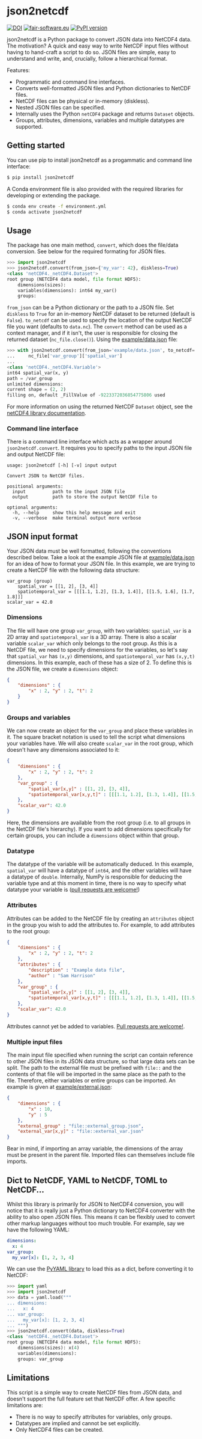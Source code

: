 # json2netcdf

[![DOI](https://zenodo.org/badge/DOI/10.5281/zenodo.4286216.svg)](https://doi.org/10.5281/zenodo.4286216)
[![fair-software.eu](https://img.shields.io/badge/fair--software.eu-%E2%97%8F%20%20%E2%97%8F%20%20%E2%97%8B%20%20%E2%97%8F%20%20%E2%97%8B-orange)](https://fair-software.eu)
[![PyPI version](https://badge.fury.io/py/json2netcdf.svg)](https://badge.fury.io/py/json2netcdf)

json2netcdf is a Python package to convert JSON data into NetCDF4 data. The motivation? A quick and easy way to write NetCDF input files without having to hand-craft a script to do so. JSON files are simple, easy to understand and write, and, crucially, follow a hierarchical format.

Features:
- Programmatic and command line interfaces.
- Converts well-formatted JSON files and Python dictionaries to NetCDF files.
- NetCDF files can be physical or in-memory (diskless).
- Nested JSON files can be specified.
- Internally uses the Python `netCDF4` package and returns `Dataset` objects.
- Groups, attributes, dimensions, variables and multiple datatypes are supported.

## Getting started

You can use pip to install json2netcdf as a progammatic and command line interface:

```bash
$ pip install json2netcdf
```

A Conda environment file is also provided with the required libraries for developing or extending the package.

```bash
$ conda env create -f environment.yml
$ conda activate json2netcdf
```

## Usage

The package has one main method, `convert`, which does the file/data conversion. See below for the required formating for JSON files.

```python
>>> import json2netcdf
>>> json2netcdf.convert(from_json={'my_var': 42}, diskless=True)
<class 'netCDF4._netCDF4.Dataset'>
root group (NETCDF4 data model, file format HDF5):
    dimensions(sizes):
    variables(dimensions): int64 my_var()
    groups:
```

`from_json` can be a Python dictionary or the path to a JSON file. Set `diskless` to `True` for an in-memory NetCDF dataset to be returned (default is `False`). `to_netcdf` can be used to specify the location of the output NetCDF file you want (defaults to `data.nc`). The `convert` method can be used as a context manager, and if it isn't, the user is responsible for closing the returned dataset (`nc_file.close()`). Using the [example/data.json](https://github.com/samharrison7/json2netcdf/blob/develop/example/data.json) file:

```python
>>> with json2netcdf.convert(from_json='example/data.json', to_netcdf='data.nc') as nc_file:
...     nc_file['var_group']['spatial_var']
...
<class 'netCDF4._netCDF4.Variable'>
int64 spatial_var(x, y)
path = /var_group
unlimited dimensions:
current shape = (2, 2)
filling on, default _FillValue of -9223372036854775806 used
``` 

For more information on using the returned NetCDF `Dataset` object, see the [netCDF4 library documentation](https://unidata.github.io/netcdf4-python/).

### Command line interface

There is a command line interface which acts as a wrapper around `json2netcdf.convert`. It requires you to specify paths to the input JSON file and output NetCDF file:

```
usage: json2netcdf [-h] [-v] input output

Convert JSON to NetCDF files.

positional arguments:
  input          path to the input JSON file
  output         path to store the output NetCDF file to

optional arguments:
  -h, --help     show this help message and exit
  -v, --verbose  make terminal output more verbose
```

## JSON input format

Your JSON data must be well formatted, following the conventions described below. Take a look at the example JSON file at [example/data.json](https://github.com/samharrison7/json2netcdf/blob/develop/example/data.json) for an idea of how to format your JSON file. In this example, we are trying to create a NetCDF file with the following data structure:

```
var_group (group)
    spatial_var = [[1, 2], [3, 4]]
    spatiotemporal_var = [[[1.1, 1.2], [1.3, 1.4]], [[1.5, 1.6], [1.7, 1.8]]]
scalar_var = 42.0
```

### Dimensions

The file will have one group `var_group`, with two variables: `spatial_var` is a 2D array and `spatiotemporal_var` is a 3D array. There is also a scalar variable `scalar_var` which only belongs to the root group. As this is a NetCDF file, we need to specify dimensions for the variables, so let's say that `spatial_var` has `(x,y)` dimensions, and `spatiotemporal_var` has `(x,y,t)` dimensions. In this example, each of these has a size of 2. To define this is the JSON file, we create a `dimensions` object:

```json
{
    "dimensions" : {
        "x" : 2, "y" : 2, "t": 2
    }
}
```

### Groups and variables

We can now create an object for the `var_group` and place these variables in it. The square bracket notation is used to tell the script what dimensions your variables have. We will also create `scalar_var` in the root group, which doesn't have any dimensions associated to it:

```json
{
    "dimensions" : {
        "x" : 2, "y" : 2, "t": 2
    },
    "var_group" : {
        "spatial_var[x,y]" : [[1, 2], [3, 4]],
        "spatiotemporal_var[x,y,t]" : [[[1.1, 1.2], [1.3, 1.4]], [[1.5, 1.6], [1.7, 1.8]]]
    },
    "scalar_var": 42.0
}
```

Here, the dimensions are available from the root group (i.e. to all groups in the NetCDF file's hierarchy). If you want to add dimensions specifically for certain groups, you can include a `dimensions` object within that group.

### Datatype 

The datatype of the variable will be automatically deduced. In this example, `spatial_var` will have a datatype of `int64`, and the other variables will have a datatype of `double`. Internally, NumPy is responsible for deducing the variable type and at this moment in time, there is no way to specify what datatype your variable is ([pull requests are welcome!](https://github.com/samharrison7/json2netcdf/blob/develop/CONTRIBUTING.md))

### Attributes

Attributes can be added to the NetCDF file by creating an `attributes` object in the group you wish to add the attributes to. For example, to add attributes to the root group:

```json
{
    "dimensions" : {
        "x" : 2, "y" : 2, "t": 2
    },
    "attributes" : {
        "description" : "Example data file",
        "author" : "Sam Harrison"
    },
    "var_group" : {
        "spatial_var[x,y]" : [[1, 2], [3, 4]],
        "spatiotemporal_var[x,y,t]" : [[[1.1, 1.2], [1.3, 1.4]], [[1.5, 1.6], [1.7, 1.8]]]
    },
    "scalar_var": 42.0
}
```

Attributes cannot yet be added to variables. [Pull requests are welcome!](https://github.com/samharrison7/json2netcdf/blob/develop/CONTRIBUTING.md).

### Multiple input files

The main input file specified when running the script can contain reference to other JSON files in its JSON data structure, so that large data sets can be split. The path to the external file must be prefixed with `file::` and the contents of that file will be imported in the same place as the path to the file. Therefore, either variables or entire groups can be imported. An example is given at [example/external.json](https://github.com/samharrison7/json2netcdf/blob/develop/example/external.json):

```json
{
    "dimensions" : {
        "x" : 10,
        "y" : 5
    },
    "external_group" : "file::external_group.json",
    "external_var[x,y]" : "file::external_var.json"
}
```

Bear in mind, if importing an array variable, the dimensions of the array must be present in the parent file. Imported files can themselves include file imports.

## Dict to NetCDF, YAML to NetCDF, TOML to NetCDF...

Whilst this library is primarily for JSON to NetCDF4 conversion, you will notice that it is really just a Python dictionary to NetCDF4 converter with the ability to also open JSON files. This means it can be flexibly used to convert other markup languages without too much trouble. For example, say we have the following YAML:

```yaml
dimensions:
  x: 4
var_group:
  my_var[x]: [1, 2, 3, 4]
```

We can use the [PyYAML library](https://pyyaml.org/wiki/PyYAMLDocumentation) to load this as a dict, before converting it to NetCDF:

```python
>>> import yaml
>>> import json2netcdf
>>> data = yaml.load("""
... dimensions:
...   x: 4
... var_group:
...   my_var[x]: [1, 2, 3, 4]
... """)
>>> json2netcdf.convert(data, diskless=True)
<class 'netCDF4._netCDF4.Dataset'>
root group (NETCDF4 data model, file format HDF5):
    dimensions(sizes): x(4)
    variables(dimensions):
    groups: var_group
```

## Limitations

This script is a simple way to create NetCDF files from JSON data, and doesn't support the full feature set that NetCDF offer. A few specific limitations are:
- There is no way to specify attributes for variables, only groups.
- Datatypes are implied and cannot be set explicitly.
- Only NetCDF4 files can be created.